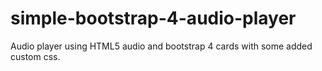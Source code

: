 # simple-bootstrap-4-audio-player
Audio player using HTML5 audio and bootstrap 4 cards with some added custom css.
